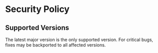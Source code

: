 # Security Policy

## Supported Versions

The latest major version is the only supported version. For critical bugs,
fixes may be backported to all affected versions.

